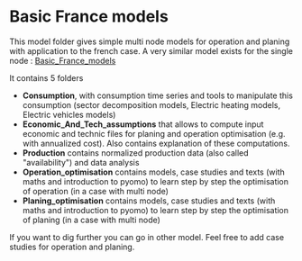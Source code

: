 # Basic France models

This model folder gives simple multi node models for operation and planing with application to the french case. 
A very similar model exists for the single node : [Basic_France_models](../Basic_France_models/README.md)

It contains 5 folders 
 - **Consumption**, with consumption time series and tools to manipulate this consumption (sector decomposition models, Electric heating models, Electric vehicles models)
 - **Economic_And_Tech_assumptions** that allows to compute input economic and technic files for planing and operation optimisation (e.g. with annualized cost). Also contains explanation of these computations. 
 - **Production** contains normalized production data (also called "availability") and data analysis
 - **Operation_optimisation** contains models, case studies and texts (with maths and introduction to pyomo) to learn step by step the optimisation of operation (in a case with multi node)
 - **Planing_optimisation** contains models, case studies and texts (with maths and introduction to pyomo) to learn step by step the optimisation of planing (in a case with multi node)

If you want to dig further you can go in other model. Feel free to add case studies for operation and planing. 